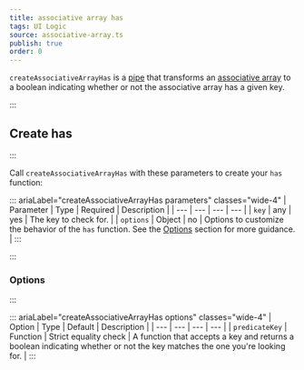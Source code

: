 ```yaml
---
title: associative array has
tags: UI Logic
source: associative-array.ts
publish: true
order: 0
---
```


`createAssociativeArrayHas` is a [pipe](/docs/logic/pipes-overview) that transforms an [associative array](/docs/logic/associative-array-overview) to a boolean indicating whether or not the associative array has a given key.


:::
## Create has
:::

Call `createAssociativeArrayHas` with these parameters to create your `has` function:

::: ariaLabel="createAssociativeArrayHas parameters" classes="wide-4"
| Parameter | Type | Required | Description |
| --- | --- | --- | --- |
| `key` | any | yes | The key to check for. |
| `options` | Object | no | Options to customize the behavior of the `has` function. See the [Options](#options) section for more guidance. |
:::


:::
### Options
:::

::: ariaLabel="createAssociativeArrayHas options" classes="wide-4"
| Option | Type | Default | Description |
| --- | --- | --- | --- |
| `predicateKey` | Function | Strict equality check | A function that accepts a key and returns a boolean indicating whether or not the key matches the one you're looking for. |
:::

